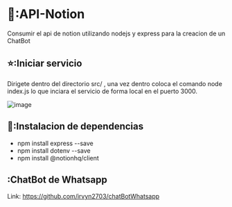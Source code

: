 # 📘:API-Notion
Consumir el api de notion utilizando nodejs y express para la creacion de un ChatBot 

## ⭐:Iniciar servicio 
Dirigete dentro del directorio src/ , una vez dentro coloca el comando node index.js lo que inciara el servicio de forma local en el puerto 3000.

![image](https://github.com/JesusPichon/API-Notion/assets/78553293/891e52d5-d7ad-4114-ac5d-13132cdebcbe)

 
## 🔨:Instalacion de dependencias 
- npm install express --save 
- npm install dotenv --save
- npm install @notionhq/client

## :ChatBot de Whatsapp
Link: https://github.com/irvyn2703/chatBotWhatsapp




